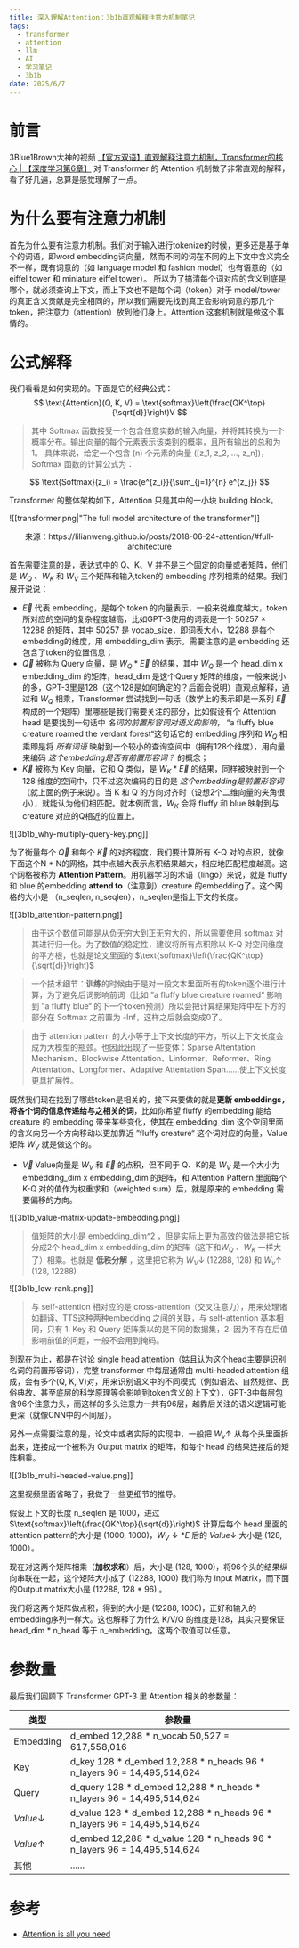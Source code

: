 ```yaml
---
title: 深入理解Attention：3b1b直观解释注意力机制笔记
tags:
  - transformer
  - attention
  - llm
  - AI
  - 学习笔记
  - 3b1b
date: 2025/6/7
---
```

# 前言

3Blue1Brown大神的视频 [【官方双语】直观解释注意力机制，Transformer的核心 | 【深度学习第6章】](https://www.bilibili.com/video/BV1TZ421j7Ke) 对 Transformer 的 Attention 机制做了非常直观的解释，看了好几遍，总算是感觉理解了一点。

# 为什么要有注意力机制

首先为什么要有注意力机制。我们对于输入进行tokenize的时候，更多还是基于单个的词语，即word embedding词向量，然而不同的词在不同的上下文中含义完全不一样，既有词意的（如 language model 和 fashion model）也有语意的（如 eiffel tower 和  miniature eiffel tower）。
所以为了搞清每个词对应的含义到底是哪个，就必须查询上下文，而上下文也不是每个词（token）对于 model/tower 的真正含义贡献是完全相同的，所以我们需要先找到真正会影响词意的那几个token，把注意力（attention）放到他们身上。Attention 这套机制就是做这个事情的。

# 公式解释

我们看看是如何实现的。下面是它的经典公式：
$$
\text{Attention}(Q, K, V) = \text{softmax}\left(\frac{QK^\top}{\sqrt{d}}\right)V
$$

> 其中 Softmax 函数接受一个包含任意实数的输入向量，并将其转换为一个概率分布。输出向量的每个元素表示该类别的概率，且所有输出的总和为 1。
> 具体来说，给定一个包含 \(n\) 个元素的向量 \([z_1, z_2, ..., z_n]\)，Softmax 函数的计算公式为：

$$
\text{Softmax}(z_i) = \frac{e^{z_i}}{\sum_{j=1}^{n} e^{z_j}}
$$

Transformer 的整体架构如下，Attention 只是其中的一小块 building block。

![[transformer.png|"The full model architecture of the transformer"]]
<center>来源：https://lilianweng.github.io/posts/2018-06-24-attention/#full-architecture </center>


首先需要注意的是，表达式中的 Q、K、V 并不是三个固定的向量或者矩阵，他们是 $W_Q$ 、$W_K$ 和 $W_V$ 三个矩阵和输入token的 embedding 序列相乘的结果。我们展开说说：
- $\overrightarrow{E}$  代表 embedding，是每个 token 的向量表示，一般来说维度越大，token 所对应的空间的复杂程度越高，比如GPT-3使用的词表是一个 50257 × 12288 的矩阵，其中 50257 是 vocab_size，即词表大小，12288 是每个embedding的维度，用 embedding_dim 表示。需要注意的是 embedding 还包含了token的位置信息；
- $\overrightarrow{Q}$ 被称为 Query 向量，是 $W_Q*\overrightarrow{E}$   的结果，其中 $W_Q$ 是一个 head_dim x embedding_dim 的矩阵，head_dim 是这个Query 矩阵的维度，一般来说小的多，GPT-3里是128（这个128是如何确定的？后面会说明）直观点解释，通过和 $W_Q$ 相乘，Transformer 尝试找到一句话（数学上的表示即是一系列 $\overrightarrow{E}$  构成的一个矩阵）里哪些是我们需要关注的部分，比如假设有个 Attention head 是要找到一句话中 *名词的前置形容词对语义的影响*， “a fluffy blue creature roamed the verdant forest“这句话它的 embedding 序列和 $W_Q$ 相乘即是将 _所有词语_ 映射到一个较小的查询空间中（拥有128个维度），用向量来编码 _这个embedding是否有前置形容词？_ 的概念；
- $\overrightarrow{K}$  被称为 Key 向量，它和 Q 类似，是 $W_K*\overrightarrow{E}$   的结果，同样被映射到一个 128 维度的空间中，只不过这次编码的目的是 *这个embedding是前置形容词* （就上面的例子来说）。当 K 和 Q 的方向对齐时（设想2个二维向量的夹角很小），就能认为他们相匹配。就本例而言，$W_K$ 会将 fluffy 和 blue 映射到与 creature 对应的Q相近的位置上。 

![[3b1b_why-multiply-query-key.png]]

 为了衡量每个 $\overrightarrow{Q}$ 和每个 $\overrightarrow{K}$ 的对齐程度，我们要计算所有 K-Q 对的点积，就像下面这个N * N的网格，其中点越大表示点积结果越大，相应地匹配程度越高。这个网格被称为 **Attention Pattern**。用机器学习的术语（lingo）来说，就是 fluffy 和 blue 的embedding **attend to**（注意到）creature 的embedding了。这个网格的大小是 （n_seqlen, n_seqlen），n_seqlen是指上下文的长度。

![[3b1b_attention-pattern.png]]

> 由于这个数值可能是从负无穷大到正无穷大的，所以需要使用 softmax 对其进行归一化。为了数值的稳定性，建议将所有点积除以 K-Q 对空间维度的平方根，也就是论文里面的 $\text{softmax}\left(\frac{QK^\top}{\sqrt{d}}\right)$

> 一个技术细节：**训练**的时候由于是对一段文本里面所有的token逐个进行计算，为了避免后词影响前词（比如 ”a fluffy blue creature roamed“ 影响到 ”a fluffy blue“ 的下一个token预测）所以会把计算结果矩阵中左下方的部分在 Softmax 之前置为 -Inf，这样之后就会变成0了。

> 由于 attention pattern 的大小等于上下文长度的平方，所以上下文长度会成为大模型的瓶颈。也因此出现了一些变体：Sparse Attentation Mechanism、Blockwise Attentation、Linformer、Reformer、Ring Attentation、Longformer、Adaptive Attentation Span……使上下文长度更具扩展性。

既然我们现在找到了哪些token是相关的，接下来要做的就是**更新 embeddings，将各个词的信息传递给与之相关的词**，比如你希望 fluffy 的embedding 能给 creature 的 embedding 带来某些变化，使其在 embedding_dim 这个空间里面的含义向另一个方向移动以更加靠近 ”fluffy creature“ 这个词对应的向量，Value矩阵 $W_V$ 就是做这个的。

- $\overrightarrow{V}$ Value向量是 $W_V$ 和 $\overrightarrow{E}$ 的点积，但不同于 Q、K的是 $W_V$ 是一个大小为 embedding_dim x embedding_dim 的矩阵，和 Attention Pattern 里面每个 K-Q 对的值作为权重求和（weighted sum）后，就是原来的 embedding 需要偏移的方向。

![[3b1b_value-matrix-update-embedding.png]]

> 值矩阵的大小是 embedding_dim^2 ，但是实际上更为高效的做法是把它拆分成2个 head_dim x embedding_dim 的矩阵（这下和$W_Q$ 、$W_K$ 一样大了）相乘。也就是 **低秩分解** ，这里把它称为 $W_V\downarrow$ (12288, 128) 和  $W_v\uparrow$ (128, 12288)  

![[3b1b_low-rank.png]]


> 与 self-attention 相对应的是 cross-attention（交叉注意力），用来处理诸如翻译、TTS这种两种embedding 之间的关联，与 self-attention 基本相同，只有 1. Key 和 Query 矩阵乘以的是不同的数据集，2. 因为不存在后值影响前值的问题，一般不会用到掩码。

到现在为止，都是在讨论 single head attention（姑且认为这个head主要是识别名词的前置形容词），完整 transformer 中每层通常由 multi-headed attention 组成，会有多个(Q, K, V)对，用来识别语义中的不同模式（例如语法、自然规律、民俗典故、甚至底层的科学原理等会影响到token含义的上下文），GPT-3中每层包含96个注意力头，而这样的多头注意力一共有96层，越靠后关注的语义逻辑可能更深（就像CNN中的不同层）。

另外一点需要注意的是，论文中或者实际的实现中，一般把  $W_v\uparrow$ 从每个头里面拆出来，连接成一个被称为 Output matrix 的矩阵，和每个 head 的结果连接后的矩阵相乘。

![[3b1b_multi-headed-value.png]]

这里视频里面省略了，我做了一些更细节的推导。

假设上下文的长度 n_seqlen 是 1000，进过 $\text{softmax}\left(\frac{QK^\top}{\sqrt{d}}\right)$ 计算后每个 head 里面的 attention pattern的大小是 (1000, 1000)，$W_V\downarrow * E$  后的 $Value\downarrow$ 大小是 (128, 1000）。

现在对这两个矩阵相乘（**加权求和**）后，大小是 (128, 1000)，将96个头的结果纵向串联在一起，这个矩阵大小成了 (12288, 1000) 我们称为 Input Matrix，而下面的Output matrix大小是 (12288, 128 * 96) 。

我们将这两个矩阵做点积，得到的大小是 (12288, 1000)，正好和输入的embedding序列一样大。这也解释了为什么 K/V/Q 的维度是128，其实只要保证 head_dim * n_head 等于 n_embedding，这两个取值可以任意。

# 参数量

最后我们回顾下 Transformer GPT-3 里 Attention 相关的参数量：

| 类型                | 参数量                                                                      |
| ----------------- | ------------------------------------------------------------------------ |
| Embedding         | d_embed 12,288 * n_vocab 50,527  = 617,558,016                           |
| Key               | d_key 128 * d_embed 12,288 * n_heads 96 * n_layers 96 = 14,495,514,624   |
| Query             | d_query 128 * d_embed 12,288 * n_heads * n_layers 96 = 14,495,514,624    |
| $Value\downarrow$ | d_value 128 * d_embed 12,288 * n_heads 96 * n_layers 96 = 14,495,514,624 |
| $Value\uparrow$   | d_embed 12,288 * d_value 128 * n_heads 96 * n_layers 96 = 14,495,514,624 |
| 其他                | ......                                                                   |

# 参考

- [Attention is all you need](https://arxiv.org/abs/1706.03762)